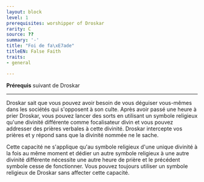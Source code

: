 ```yaml
---
layout: block
level: 1
prerequisites: worshipper of Droskar
rarity: C
source: ??
summary: '-'
title: "Foi de fa\xE7ade"
titleEN: False Faith
traits:
- general

---
```


<p><span id="ctl00_MainContent_DetailedOutput"><strong>Prérequis</strong> suivant de Droskar<br></span></p>
<hr>
<p>Droskar sait que vous pouvez avoir besoin de vous déguiser vous-mêmes dans les sociétés qui s'opposent à son culte. Après avoir passé une heure à prier Droskar, vous pouvez lancer des sorts en utilisant un symbole religieux qu'une divinité différente comme focalisateur divin et vous pouvez addresser des prières verbales à cette divinité. Droskar intercepte vos prières et y répond sans que la divinité nommée ne le sache.</p>
<p>Cette capacité ne s'applique qu'au symbole religieux d'une unique divinité à la fois au même moment et dédier un autre symbole religieux à une autre divinité différente nécessite une autre heure de prière et le précédent symbole cesse de fonctionner. Vous pouvez toujours utiliser un symbole religieux de Droskar sans affecter cette capacité.</p>